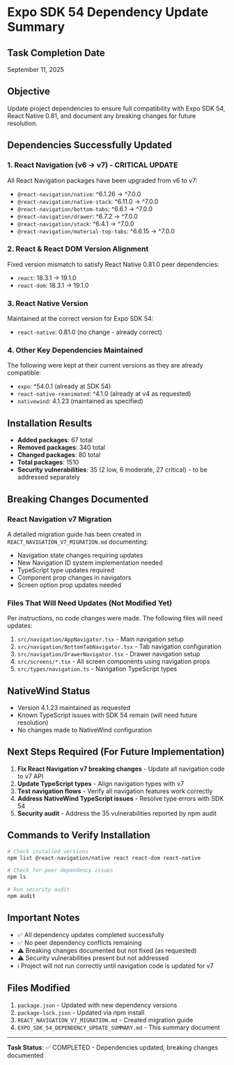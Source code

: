 # Expo SDK 54 Dependency Update Summary

## Task Completion Date
September 11, 2025

## Objective
Update project dependencies to ensure full compatibility with Expo SDK 54, React Native 0.81, and document any breaking changes for future resolution.

## Dependencies Successfully Updated

### 1. React Navigation (v6 → v7) - CRITICAL UPDATE
All React Navigation packages have been upgraded from v6 to v7:
- `@react-navigation/native`: ^6.1.26 → ^7.0.0
- `@react-navigation/native-stack`: ^6.11.0 → ^7.0.0
- `@react-navigation/bottom-tabs`: ^6.6.1 → ^7.0.0
- `@react-navigation/drawer`: ^6.7.2 → ^7.0.0
- `@react-navigation/stack`: ^6.4.1 → ^7.0.0
- `@react-navigation/material-top-tabs`: ^6.6.15 → ^7.0.0

### 2. React & React DOM Version Alignment
Fixed version mismatch to satisfy React Native 0.81.0 peer dependencies:
- `react`: 18.3.1 → 19.1.0
- `react-dom`: 18.3.1 → 19.1.0

### 3. React Native Version
Maintained at the correct version for Expo SDK 54:
- `react-native`: 0.81.0 (no change - already correct)

### 4. Other Key Dependencies Maintained
The following were kept at their current versions as they are already compatible:
- `expo`: ^54.0.1 (already at SDK 54)
- `react-native-reanimated`: ^4.1.0 (already at v4 as requested)
- `nativewind`: 4.1.23 (maintained as specified)

## Installation Results
- **Added packages**: 67 total
- **Removed packages**: 340 total  
- **Changed packages**: 80 total
- **Total packages**: 1510
- **Security vulnerabilities**: 35 (2 low, 6 moderate, 27 critical) - to be addressed separately

## Breaking Changes Documented

### React Navigation v7 Migration
A detailed migration guide has been created in `REACT_NAVIGATION_V7_MIGRATION.md` documenting:
- Navigation state changes requiring updates
- New Navigation ID system implementation needed
- TypeScript type updates required
- Component prop changes in navigators
- Screen option prop updates needed

### Files That Will Need Updates (Not Modified Yet)
Per instructions, no code changes were made. The following files will need updates:
1. `src/navigation/AppNavigator.tsx` - Main navigation setup
2. `src/navigation/BottomTabNavigator.tsx` - Tab navigation configuration  
3. `src/navigation/DrawerNavigator.tsx` - Drawer navigation setup
4. `src/screens/*.tsx` - All screen components using navigation props
5. `src/types/navigation.ts` - Navigation TypeScript types

## NativeWind Status
- Version 4.1.23 maintained as requested
- Known TypeScript issues with SDK 54 remain (will need future resolution)
- No changes made to NativeWind configuration

## Next Steps Required (For Future Implementation)
1. **Fix React Navigation v7 breaking changes** - Update all navigation code to v7 API
2. **Update TypeScript types** - Align navigation types with v7
3. **Test navigation flows** - Verify all navigation features work correctly
4. **Address NativeWind TypeScript issues** - Resolve type errors with SDK 54
5. **Security audit** - Address the 35 vulnerabilities reported by npm audit

## Commands to Verify Installation
```bash
# Check installed versions
npm list @react-navigation/native react react-dom react-native

# Check for peer dependency issues
npm ls

# Run security audit
npm audit
```

## Important Notes
- ✅ All dependency updates completed successfully
- ✅ No peer dependency conflicts remaining
- ⚠️ Breaking changes documented but not fixed (as requested)
- ⚠️ Security vulnerabilities present but not addressed
- ℹ️ Project will not run correctly until navigation code is updated for v7

## Files Modified
1. `package.json` - Updated with new dependency versions
2. `package-lock.json` - Updated via npm install
3. `REACT_NAVIGATION_V7_MIGRATION.md` - Created migration guide
4. `EXPO_SDK_54_DEPENDENCY_UPDATE_SUMMARY.md` - This summary document

---
**Task Status**: ✅ COMPLETED - Dependencies updated, breaking changes documented